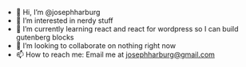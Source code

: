 - 👋 Hi, I’m @josephharburg
- 👀 I’m interested in nerdy stuff
- 🌱 I’m currently learning react and react for wordpress so I can build gutenberg blocks
- 💞️ I’m looking to collaborate on nothing right now
- 📫 How to reach me: Email me at josephharburg@gmail.com

<!---
josephharburg/josephharburg is a ✨ special ✨ repository because its `README.md` (this file) appears on your GitHub profile.
You can click the Preview link to take a look at your changes.
--->
